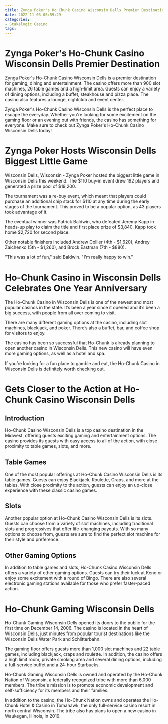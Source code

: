 ```yaml
---
title: Zynga Poker's Ho Chunk Casino Wisconsin Dells Premier Destination
date: 2022-11-03 06:59:29
categories:
- Stakelogic Casino
tags:
---
```



#  Zynga Poker's Ho-Chunk Casino Wisconsin Dells Premier Destination

Zynga Poker's Ho-Chunk Casino Wisconsin Dells is a premier destination for gaming, dining and entertainment. The casino offers more than 900 slot machines, 26 table games and a high-limit area. Guests can enjoy a variety of dining options, including a buffet, steakhouse and pizza place. The casino also features a lounge, nightclub and event center.

Zynga Poker's Ho-Chunk Casino Wisconsin Dells is the perfect place to escape the everyday. Whether you're looking for some excitement on the gaming floor or an evening out with friends, the casino has something for everyone. Make sure to check out Zynga Poker's Ho-Chunk Casino Wisconsin Dells today!

#  Zynga Poker Hosts Wisconsin Dells Biggest Little Game

Wisconsin Dells, Wisconsin - Zynga Poker hosted the biggest little game in Wisconsin Dells this weekend. The $110 buy-in event drew 192 players and generated a prize pool of $19,200.

The tournament was a re-buy event, which meant that players could purchase an additional chip stack for $110 at any time during the early stages of the tournament. This proved to be a popular option, as 43 players took advantage of it.

The eventual winner was Patrick Baldwin, who defeated Jeremy Kapp in heads-up play to claim the title and first place prize of $3,840. Kapp took home $2,720 for second place.

Other notable finishers included Andrew Collier (4th - $1,620), Andrey Zaichenko (5th - $1,260), and Brock Eastman (7th - $880).

"This was a lot of fun," said Baldwin. "I'm really happy to win."

#  Ho-Chunk Casino in Wisconsin Dells Celebrates One Year Anniversary

The Ho-Chunk Casino in Wisconsin Dells is one of the newest and most popular casinos in the state. It’s been a year since it opened and it’s been a big success, with people from all over coming to visit.

There are many different gaming options at the casino, including slot machines, blackjack, and poker. There’s also a buffet, bar, and coffee shop for visitors to enjoy.

The casino has been so successful that Ho-Chunk is already planning to open another casino in Wisconsin Dells. This new casino will have even more gaming options, as well as a hotel and spa.

If you’re looking for a fun place to gamble and eat, the Ho-Chunk Casino in Wisconsin Dells is definitely worth checking out.

#  Gets Closer to the Action at Ho-Chunk Casino Wisconsin Dells

 ## Introduction

Ho-Chunk Casino Wisconsin Dells is a top casino destination in the Midwest, offering guests exciting gaming and entertainment options. The casino provides its guests with easy access to all of the action, with close proximity to table games, slots, and more.

## Table Games

One of the most popular offerings at Ho-Chunk Casino Wisconsin Dells is its table games. Guests can enjoy Blackjack, Roulette, Craps, and more at the tables. With close proximity to the action, guests can enjoy an up-close experience with these classic casino games.

## Slots

Another popular option at Ho-Chunk Casino Wisconsin Dells is its slots. Guests can choose from a variety of slot machines, including traditional slots and progressives that offer life-changing payouts. With so many options to choose from, guests are sure to find the perfect slot machine for their style and preference.

## Other Gaming Options

In addition to table games and slots, Ho-Chunk Casino Wisconsin Dells offers a variety of other gaming options. Guests can try their luck at Keno or enjoy some excitement with a round of Bingo. There are also several electronic gaming stations available for those who prefer faster-paced action.

#  Ho-Chunk Gaming Wisconsin Dells

Ho-Chunk Gaming Wisconsin Dells opened its doors to the public for the first time on December 14, 2006. The casino is located in the heart of Wisconsin Dells, just minutes from popular tourist destinations like the Wisconsin Dells Water Park and Schlitterbahn.

The gaming floor offers guests more than 1,000 slot machines and 22 table games, including blackjack, craps and roulette. In addition, the casino offers a high limit room, private smoking area and several dining options, including a full-service buffet and a 24-hour Starbucks.

Ho-Chunk Gaming Wisconsin Dells is owned and operated by the Ho-Chunk Nation of Wisconsin, a federally recognized tribe with more than 6,000 members. The tribe's mission is to promote economic development and self-sufficiency for its members and their families.

In addition to the casino, the Ho-Chunk Nation owns and operates the Ho-Chunk Hotel & Casino in Tomahawk, the only full-service casino resort in north central Wisconsin. The tribe also has plans to open a new casino in Waukegan, Illinois, in 2019.